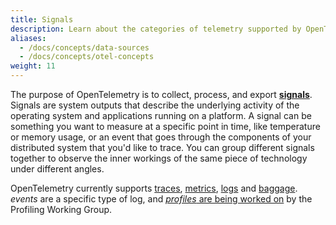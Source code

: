 ```yaml
---
title: Signals
description: Learn about the categories of telemetry supported by OpenTelemetry
aliases:
  - /docs/concepts/data-sources
  - /docs/concepts/otel-concepts
weight: 11
---
```


The purpose of OpenTelemetry is to collect, process, and export **[signals][]**.
Signals are system outputs that describe the underlying activity of the
operating system and applications running on a platform. A signal can be
something you want to measure at a specific point in time, like temperature or
memory usage, or an event that goes through the components of your distributed
system that you'd like to trace. You can group different signals together to
observe the inner workings of the same piece of technology under different
angles.

OpenTelemetry currently supports [traces](/docs/concepts/signals/traces),
[metrics](/docs/concepts/signals/metrics), [logs](/docs/concepts/signals/logs)
and [baggage](/docs/concepts/signals/baggage). _events_ are a specific type of
log, and
[_profiles_ are being worked on](https://github.com/open-telemetry/oteps/blob/main/text/profiles/0212-profiling-vision.md)
by the Profiling Working Group.

[signals]: /docs/specs/otel/glossary/#signals
